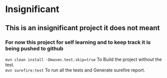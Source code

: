 # Insignificant
## This is an insignificant project it does not meant 
###  For now this project for self learning and to keep track it is being pushed to github

```mvn clean install -Dmaven.test.skip=true``` To Build the project without the test.
<br>
```mvn surefire:test``` To run all the tests and Generate surefire report.